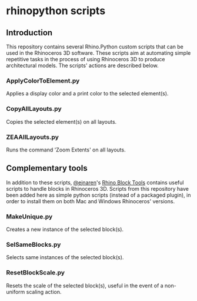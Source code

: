 # rhinopython scripts

## Introduction

This repository contains several Rhino.Python custom scripts that can be used in the Rhinoceros 3D software. These scripts aim at automating simple repetitive tasks in the process of using Rhinoceros 3D to produce architectural models. The scripts' actions are described below.

### ApplyColorToElement.py

Applies a display color and a print color to the selected element(s).

### CopyAllLayouts.py

Copies the selected element(s) on all layouts.

### ZEAAllLayouts.py

Runs the command 'Zoom Extents' on all layouts.

## Complementary tools

In addition to these scripts, [@ejnaren](https://github.com/ejnaren)'s [Rhino Block Tools](https://github.com/ejnaren/rhinotools) contains useful scripts to handle blocks in Rhinoceros 3D. Scripts from this repository have been added here as simple python scripts (instead of a packaged plugin), in order to install them on both Mac and Windows Rhinoceros' versions.

### MakeUnique.py

Creates a new instance of the selected block(s).

### SelSameBlocks.py

Selects same instances of the selected block(s).

### ResetBlockScale.py

Resets the scale of the selected block(s), useful in the event of a non-uniform scaling action.
